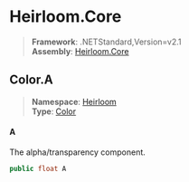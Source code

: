 # Heirloom.Core

> **Framework**: .NETStandard,Version=v2.1  
> **Assembly**: [Heirloom.Core][0]  

## Color.A

> **Namespace**: [Heirloom][0]  
> **Type**: [Color][1]  

#### A

The alpha/transparency component.

```cs
public float A
```

[0]: ../Heirloom.Core.md
[1]: Heirloom.Color.md
